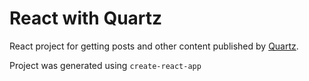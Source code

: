 # React with Quartz

React project for getting posts and other content published by [Quartz](https://qz.com/).

Project was generated using `create-react-app`

